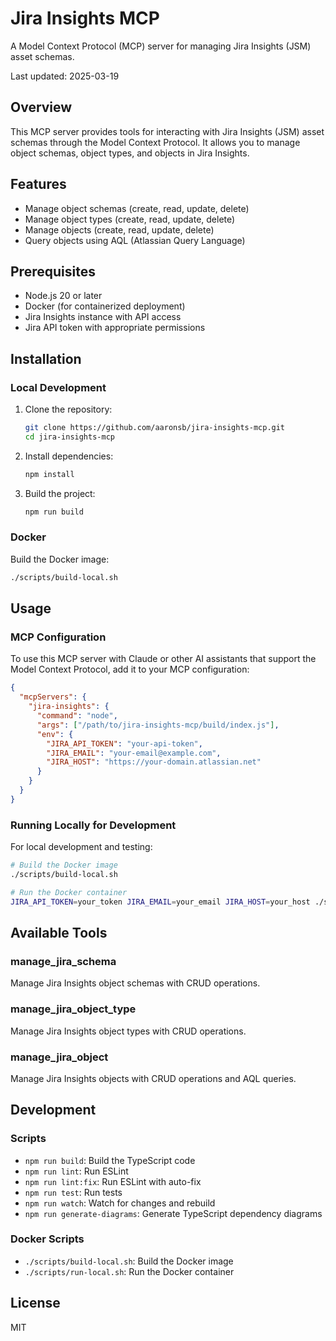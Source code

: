 # Jira Insights MCP

A Model Context Protocol (MCP) server for managing Jira Insights (JSM) asset schemas.

Last updated: 2025-03-19

## Overview

This MCP server provides tools for interacting with Jira Insights (JSM) asset schemas through the Model Context Protocol. It allows you to manage object schemas, object types, and objects in Jira Insights.

## Features

- Manage object schemas (create, read, update, delete)
- Manage object types (create, read, update, delete)
- Manage objects (create, read, update, delete)
- Query objects using AQL (Atlassian Query Language)

## Prerequisites

- Node.js 20 or later
- Docker (for containerized deployment)
- Jira Insights instance with API access
- Jira API token with appropriate permissions

## Installation

### Local Development

1. Clone the repository:
   ```bash
   git clone https://github.com/aaronsb/jira-insights-mcp.git
   cd jira-insights-mcp
   ```

2. Install dependencies:
   ```bash
   npm install
   ```

3. Build the project:
   ```bash
   npm run build
   ```

### Docker

Build the Docker image:

```bash
./scripts/build-local.sh
```

## Usage

### MCP Configuration

To use this MCP server with Claude or other AI assistants that support the Model Context Protocol, add it to your MCP configuration:

```json
{
  "mcpServers": {
    "jira-insights": {
      "command": "node",
      "args": ["/path/to/jira-insights-mcp/build/index.js"],
      "env": {
        "JIRA_API_TOKEN": "your-api-token",
        "JIRA_EMAIL": "your-email@example.com",
        "JIRA_HOST": "https://your-domain.atlassian.net"
      }
    }
  }
}
```

### Running Locally for Development

For local development and testing:

```bash
# Build the Docker image
./scripts/build-local.sh

# Run the Docker container
JIRA_API_TOKEN=your_token JIRA_EMAIL=your_email JIRA_HOST=your_host ./scripts/run-local.sh
```

## Available Tools

### manage_jira_schema

Manage Jira Insights object schemas with CRUD operations.

### manage_jira_object_type

Manage Jira Insights object types with CRUD operations.

### manage_jira_object

Manage Jira Insights objects with CRUD operations and AQL queries.

## Development

### Scripts

- `npm run build`: Build the TypeScript code
- `npm run lint`: Run ESLint
- `npm run lint:fix`: Run ESLint with auto-fix
- `npm run test`: Run tests
- `npm run watch`: Watch for changes and rebuild
- `npm run generate-diagrams`: Generate TypeScript dependency diagrams

### Docker Scripts

- `./scripts/build-local.sh`: Build the Docker image
- `./scripts/run-local.sh`: Run the Docker container

## License

MIT
